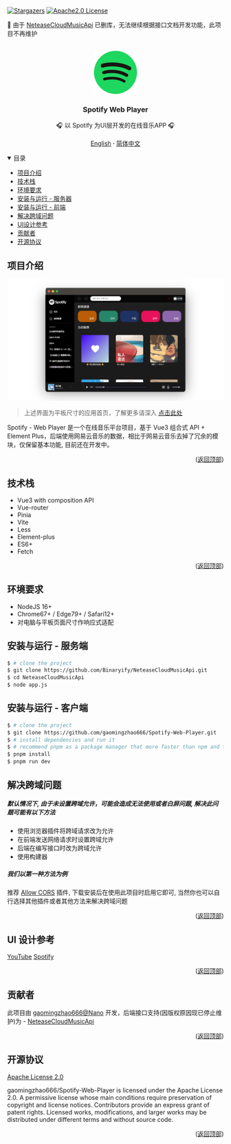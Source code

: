 <a name="readme-top"></a>

[![Stargazers][stars-shield]][stars-url]
[![Apache2.0 License][license-shield]][license-url]

🚫 由于 [NeteaseCloudMusicApi](https://github.com/Binaryify/NeteaseCloudMusicApi) 已删库，无法继续根据接口文档开发功能，此项目不再维护

<!-- PROJECT LOGO -->
<br />
<div align="center">
  <a href="https://github.com/gaomingzhao666/Spotify-Web-Player">
    <img src="/public/logo.svg" alt="Logo" width="100" height="100">
  </a>

  <h3 align="center">Spotify Web Player</h3>

  <p align="center">
    🎧 以 Spotify 为UI层开发的在线音乐APP 🎧
    <br />
    <br />
    <a href="https://github.com/gaomingzhao666/Spotify-Web-Player/blob/master/README.md">English</a>
      <strong> · </strong>
    <a href="https://github.com/gaomingzhao666/Spotify-Web-Player/blob/master/README-CN.md">简体中文</a>
  </p>
</div>

<!-- TABLE OF CONTENTS -->
<details open>
  <summary>目录</summary>
  <ul>
    <li><a href="#项目介绍">项目介绍</a> </li>
    <li><a href="#技术栈">技术栈</a></li>
    <li><a href="#环境要求">环境要求</a></li>
    <li><a href="#安装与运行---服务端">安装与运行 - 服务器</a></li>
    <li><a href="#安装与运行---客户端">安装与运行 - 前端</a></li>
    <li><a href="#解决跨域问题">解决跨域问题</a></li>
    <li><a href="#ui-设计参考">UI设计参考</a></li>
    <li><a href="#贡献者">贡献者</a></li>
    <li><a href="#开源协议">开源协议</a></li>
  </ul>
</details>

<!-- ABOUT THE PROJECT -->

## 项目介绍

<p align="center">
    <img src="/SCREENSHOT/index-mockup.png">
</p>

> 上述界面为平板尺寸的应用首页，了解更多请深入 [点击此处](https://github.com/gaomingzhao666/Spotify-Web-Player/tree/main/SCREENSHOT)

Spotify - Web Player 是一个在线音乐平台项目，基于 Vue3 组合式 API + Element Plus，后端使用网易云音乐的数据，相比于网易云音乐去掉了冗余的模块，仅保留基本功能, 目前还在开发中。

<p align="right">(<a href="#readme-top">返回顶部</a>)</p>

## 技术栈

- Vue3 with composition API
- Vue-router
- Pinia
- Vite
- Less
- Element-plus
- ES6+
- Fetch

<p align="right">(<a href="#readme-top">返回顶部</a>)</p>

<!-- GETTING STARTED -->

## 环境要求

- NodeJS 16+
- Chrome67+ / Edge79+ / Safari12+
- 对电脑与平板页面尺寸作响应式适配

## 安装与运行 - 服务端

```sh
$ # clone the project
$ git clone https://github.com/Binaryify/NeteaseCloudMusicApi.git
$ cd NeteaseCloudMusicApi
$ node app.js
```

## 安装与运行 - 客户端

```sh
$ # clone the project
$ git clone https://github.com/gaomingzhao666/Spotify-Web-Player.git
$ # install dependencies and run it
$ # recommend pnpm as a package manager that more faster than npm and the grammar is similar with npm
$ pnpm install
$ pnpm run dev
```

## 解决跨域问题

##### 默认情况下, 由于未设置跨域允许，可能会造成无法使用或者白屏问题, 解决此问题可能有以下方法

- 使用浏览器插件将跨域请求改为允许
- 在前端发送网络请求时设置跨域允许
- 后端在编写接口时改为跨域允许
- 使用构建器

##### 我们以第一种方法为例

推荐 [Allow CORS](https://chrome.google.com/webstore/detail/allow-cors-access-control/lhobafahddgcelffkeicbaginigeejlf) 插件, 下载安装后在使用此项目时启用它即可, 当然你也可以自行选择其他插件或者其他方法来解决跨域问题

<p align="right">(<a href="#readme-top">返回顶部</a>)</p>

## UI 设计参考

[YouTube](https://www.youtube.com)
[Spotify](https://www.spotify.com/)

<p align="right">(<a href="#readme-top">返回顶部</a>)</p>

## 贡献者

此项目由 [gaomingzhao666@Nano](https://github.com/gaomingzhao666) 开发，后端接口支持(因版权原因现已停止维护)为 - [NeteaseCloudMusicApi](https://github.com/Binaryify/NeteaseCloudMusicApi)

<p align="right">(<a href="#readme-top">返回顶部</a>)</p>

<!-- LICENSE -->

## 开源协议

[Apache License 2.0](https://github.com/gaomingzhao666/Spotify-Web-Player/blob/master/LICENSE)

gaomingzhao666/Spotify-Web-Player is licensed under the Apache License 2.0. A permissive license whose main conditions require preservation of copyright and license notices. Contributors provide an express grant of patent rights. Licensed works, modifications, and larger works may be distributed under different terms and without source code.

<p align="right">(<a href="#readme-top">返回顶部</a>)</p>

[stars-shield]: https://img.shields.io/github/stars/gaomingzhao666/Spotify-Web-Player?style=for-the-badge
[stars-url]: https://github.com/gaomingzhao666/Spotify-Web-Player/stargazers
[license-shield]: https://img.shields.io/hexpm/l/apa?style=for-the-badge
[license-url]: https://github.com/gaomingzhao666/Spotify-Web-Player/blob/master/LICENSE
[release-shield]: https://img.shields.io/github/v/release/gaomingzhao666/spotify-web-player?style=for-the-badge
[release-url]: https://github.com/gaomingzhao666/Spotify-Web-Player/releases/tag
